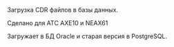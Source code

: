 Загрузка CDR файлов в базы данных.

Сделано для АТС AXE10 и NEAX61

Загружает в БД Oracle и старая версия в PostgreSQL.
